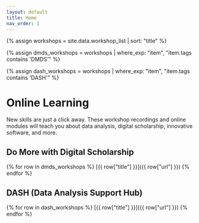 ```yaml
---
layout: default
title: Home
nav_order: 1
---
```


<!-- https://jekyllrb.com/tutorials/csv-to-table/ -->

{% assign workshops = site.data.workshop_list 
    | sort: "title" 
%}

{% assign dmds_workshops = workshops
    | where_exp: "item", "item.tags contains 'DMDS'"
%}

{% assign dash_workshops = workshops
    | where_exp: "item", "item.tags contains 'DASH'"
%}

# Online Learning

New skills are just a click away. These workshop recordings and online modules will teach you about data analysis, digital scholarship, innovative software, and more.

## Do More with Digital Scholarship

<p markdown="1">
{% for row in dmds_workshops %}
[{{ row["title"] }}]({{ row["url"] }})  
{% endfor %}
</p>

## DASH (Data Analysis Support Hub)

<p markdown="1">
{% for row in dash_workshops %}
[{{ row["title"] }}]({{ row["url"] }})  
{% endfor %}
</p>

